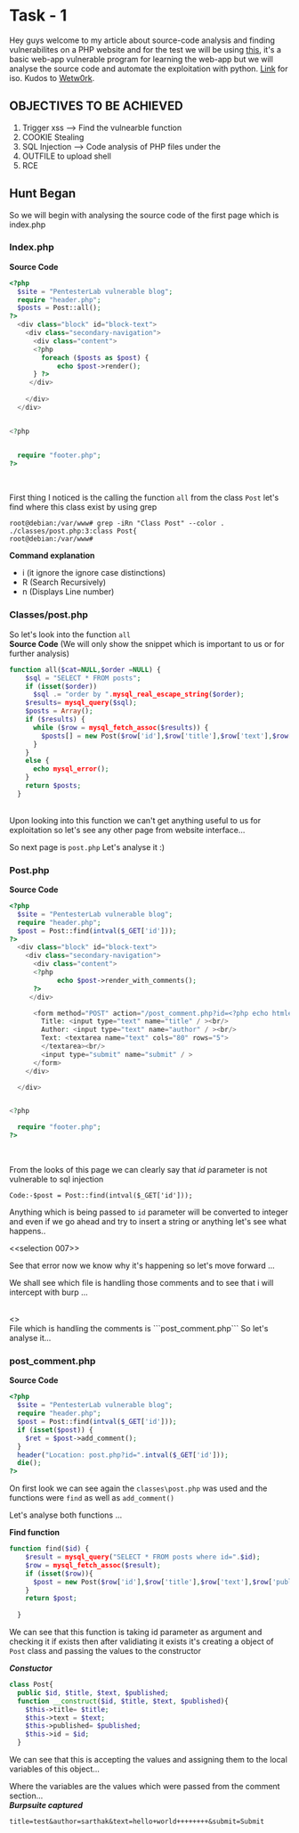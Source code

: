 # Task - 1 

Hey guys welcome to my article about source-code analysis and finding vulnerabilites on a PHP website and for the test we will be using [this](https://pentesterlab.com/exercises/xss_and_mysql_file/course), it's a basic web-app vulnerable program for learning the web-app but we will analyse the source code and automate the exploitation with python. [Link](https://pentesterlab.com/exercises/xss_and_mysql_file/iso) for iso. Kudos to [Wetw0rk](https://github.com/wetw0rk/AWAE-PREP/tree/master/XSS%20and%20MySQL).

## OBJECTIVES TO BE ACHIEVED

1) Trigger xss --> Find the vulnearble function <br/>
2) COOKIE Stealing <br/>
3) SQL Injection  --> Code analysis of PHP files under the <br/>
4) OUTFILE to upload shell <br/>
5) RCE <br/>

## Hunt Began


So we will begin with analysing the source code of the first page which is index.php

### Index.php

**Source Code**

```php
<?php
  $site = "PentesterLab vulnerable blog";
  require "header.php";
  $posts = Post::all();
?>
  <div class="block" id="block-text">
    <div class="secondary-navigation">
      <div class="content">
      <?php 
        foreach ($posts as $post) {
            echo $post->render(); 
      } ?> 
     </div>
 
    </div>
  </div>


<?php


  require "footer.php";
?>
```
<br/>

First thing I noticed is the calling the function ```all``` from the class ```Post``` let's find where this class exist by using grep 

```
root@debian:/var/www# grep -iRn "Class Post" --color .
./classes/post.php:3:class Post{
root@debian:/var/www# 
```
**Command explanation**
  - i (it ignore the ignore case distinctions)
  - R (Search Recursively)
  - n (Displays Line number)
  
### Classes/post.php

So let's look into the function ```all```
<br/>
**Source Code** (We will only show the snippet which is important to us or for further analysis)
```php
function all($cat=NULL,$order =NULL) {
    $sql = "SELECT * FROM posts";
    if (isset($order)) 
      $sql .= "order by ".mysql_real_escape_string($order);  
    $results= mysql_query($sql);
    $posts = Array();
    if ($results) {
      while ($row = mysql_fetch_assoc($results)) {
        $posts[] = new Post($row['id'],$row['title'],$row['text'],$row['published']);
      }
    }
    else {
      echo mysql_error();
    }
    return $posts;
  }
```
<br/>
Upon looking into this function we can't get anything useful to us for exploitation so let's see any other page from website interface... 

So next page is ```post.php```
Let's analyse it :)

### Post.php

**Source Code**
```php
<?php
  $site = "PentesterLab vulnerable blog";
  require "header.php";
  $post = Post::find(intval($_GET['id']));
?>
  <div class="block" id="block-text">
    <div class="secondary-navigation">
      <div class="content">
      <?php 
            echo $post->render_with_comments(); 
      ?> 
     </div>

      <form method="POST" action="/post_comment.php?id=<?php echo htmlentities($_GET['id']); ?>"> 
        Title: <input type="text" name="title" / ><br/>
        Author: <input type="text" name="author" / ><br/>
        Text: <textarea name="text" cols="80" rows="5">
        </textarea><br/>
        <input type="submit" name="submit" / >
      </form> 
    </div>

  </div>


<?php

  require "footer.php";
?>
```
<br/>

From the looks of this page we can clearly say that *id* parameter is not vulnerable to sql injection

```
Code:-$post = Post::find(intval($_GET['id']));
```
Anything which is being passed to ```id``` parameter will be converted to integer and even if we go ahead and try to insert a string or anything let's see what happens..

<<selection 007>>
<br/>

See that error now we know why it's happening so let's move forward ...

We shall see which file is handling those comments and to see that i will intercept with burp ...

<br/>
<<selection 008>>
<br/>
File which is handling the comments is ```post_comment.php``` So let's analyse it...

### post_comment.php

**Source Code**
```php
<?php
  $site = "PentesterLab vulnerable blog";
  require "header.php";
  $post = Post::find(intval($_GET['id']));
  if (isset($post)) {
    $ret = $post->add_comment();
  }
  header("Location: post.php?id=".intval($_GET['id']));
  die();
?>

```
On first look we can see again the ```classes\post.php```  was used and the functions were ```find``` as well as ```add_comment()```

Let's analyse both functions ...

**Find function**

```php
function find($id) {
    $result = mysql_query("SELECT * FROM posts where id=".$id);
    $row = mysql_fetch_assoc($result); 
    if (isset($row)){
      $post = new Post($row['id'],$row['title'],$row['text'],$row['published']);
    }
    return $post;
  
  }
```

We can see that this function is taking id parameter as argument and checking it if exists then after validiating it exists it's creating a object of ```Post``` class and passing the values to the constructor

***Constuctor***

```php
class Post{
  public $id, $title, $text, $published;
  function __construct($id, $title, $text, $published){
    $this->title= $title;
    $this->text = $text;
    $this->published= $published;
    $this->id = $id;
  }
```
We can see that this is accepting the values and assigning them to the local variables of this object...

Where the variables are the values which were passed from the comment section...<br/>
***Burpsuite captured***
```
title=test&author=sarthak&text=hello+world++++++++&submit=Submit
```
